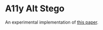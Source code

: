# A11y Alt Stego

An experimental implementation of [this paper](https://link.springer.com/article/10.1007%2Fs10209-017-0607-z).
